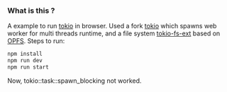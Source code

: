 ### What is this ?
A example to run [tokio](https://github.com/tokio-rs/tokio) in browser. Used a fork [tokio](https://github.com/utooland/tokio) which spawns web worker for multi threads runtime, and a file system [tokio-fs-ext](https://github.com/utooland/tokio-fs-ext) based on [OPFS](https://developer.mozilla.org/en-US/docs/Web/API/File_System_API/Origin_private_file_system). Steps to run:

```bash
npm install
npm run dev
npm run start
```

Now, tokio::task::spawn_blocking not worked.
